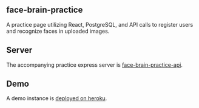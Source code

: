## face-brain-practice
A practice page utilizing React, PostgreSQL, and API calls to register users and recognize faces in uploaded images. 

## Server
The accompanying practice express server is [face-brain-practice-api](https://github.com/MatthieuPierce/face-brain-practice-api). 

## Demo
A demo instance is [deployed on heroku](https://face-brain-practice.herokuapp.com).
